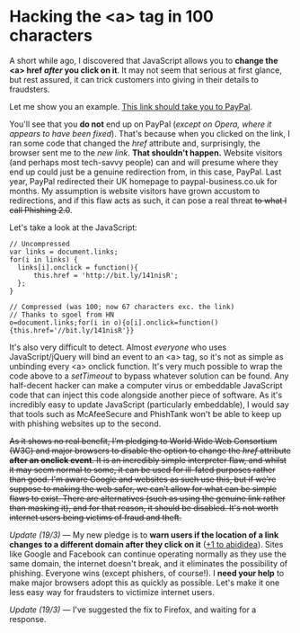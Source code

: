 # Hacking the &lt;a&gt; tag in 100 characters

A short while ago, I discovered that JavaScript allows you to **change the &lt;a&gt; href *after* you click on it**. It may not seem that serious at first glance, but rest assured, it can trick customers into giving in their details to fraudsters.

Let me show you an example. <a href="http://www.paypal.co.uk/" onclick="this.href='http://bit.ly/141nisR'">This link should take you to PayPal</a>.

You'll see that you **do not** end up on PayPal (*except on Opera, where it appears to have been fixed*). That's because when you clicked on the link, I ran some code that changed the *href* attribute and, surprisingly, the browser sent me to the *new link*. **That shouldn't happen.** Website visitors (and perhaps most tech-savvy people) can and will presume where they end up could just be a genuine redirection from, in this case, PayPal. Last year, PayPal redirected their UK homepage to paypal-business.co.uk for months. My assumption is website visitors have grown accustom to redirections, and if this flaw acts as such, it can pose a real threat <s>to what I call Phishing 2.0</s>.

Let's take a look at the JavaScript:

    // Uncompressed
    var links = document.links;
    for(i in links) {
      links[i].onclick = function(){
          this.href = 'http://bit.ly/141nisR';
      };
    }

    // Compressed (was 100; now 67 characters exc. the link)
    // Thanks to sgoel from HN
    o=document.links;for(i in o){o[i].onclick=function(){this.href='//bit.ly/141nisR'}}

It's also very difficult to detect. Almost *everyone* who uses JavaScript/jQuery will bind an event to an &lt;a&gt; tag, so it's not as simple as unbinding every &lt;a&gt; onclick function. It's very much possible to wrap the code above to a *setTimeout* to bypass whatever solution can be found. Any half-decent hacker can make a computer virus or embeddable JavaScript code that can inject this code alongside another piece of software. As it's incredibly easy to update JavaScript (particularly embeddable), I would say that tools such as McAfeeSecure and PhishTank won't be able to keep up with phishing websites up to the second.

<s>As it shows no real benefit, I'm pledging to World Wide Web Consortium (W3C) and major browsers to disable the option to change the *href* attribute **after an onclick event**. It is an incredibly simple interpreter flaw, and whilst it may seem normal to some, it can be used for ill-fated purposes rather than good. I'm aware Google and websites as such use this, but if we're suppose to making the web safer, we can't allow for what can be simple flaws to exist. There are alternatives (such as using the genuine link rather than masking it), and for that reason, it should be disabled. It's not worth internet users being victims of fraud and theft.</s>

*Update (19/3)* — My new pledge is to **warn users if the location of a link changes to a different domain after they click on it** ([+1 to abididea][1]). Sites like Google and Facebook can continue operating normally as they use the same domain, the internet doesn't break, and it eliminates the possibility of phishing. Everyone wins (except phishers, of course!). I **need your help** to make major browsers adopt this as quickly as possible. Let's make it one less easy way for fraudsters to victimize internet users.

*Update (19/3)* — I've suggested the fix to Firefox, and waiting for a response.

[1]: http://www.reddit.com/user/abadidea